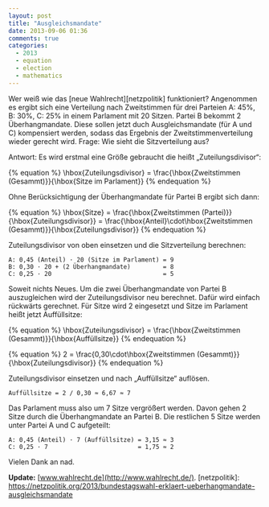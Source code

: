 ```yaml
---
layout: post
title: "Ausgleichsmandate"
date: 2013-09-06 01:36
comments: true
categories:
  - 2013
  - equation
  - election
  - mathematics
---
```

Wer weiß wie das [neue Wahlrecht][netzpolitik] funktioniert?
Angenommen es ergibt sich eine Verteilung nach Zweitstimmen für drei Parteien
A: 45%, B: 30%, C: 25% in einem Parlament mit 20 Sitzen. Partei B bekommt 2 Überhangmandate.
Diese sollen jetzt duch Ausgleichsmandate (für A und C) kompensiert werden, sodass das Ergebnis der
Zweitstimmenverteilung wieder gerecht wird. Frage: Wie sieht die Sitzverteilung aus?

Antwort: Es wird erstmal eine Größe gebraucht die heißt „Zuteilungsdivisor“:

{% equation %}
\hbox{Zuteilungsdivisor} = \frac{\hbox{Zweitstimmen (Gesammt)}}{\hbox{Sitze im Parlament}}
{% endequation %}

Ohne Berücksichtigung der Überhangmandate für Partei B ergibt sich dann:

{% equation %}
\hbox{Sitze} = \frac{\hbox{Zweitstimmen (Partei)}}{\hbox{Zuteilungsdivisor}} = \frac{\hbox{Anteil}\cdot\hbox{Zweitstimmen (Gesammt)}}{\hbox{Zuteilungsdivisor}}
{% endequation %}

Zuteilungsdivisor von oben einsetzen und die Sitzverteilung berechnen:

    A: 0,45 (Anteil) · 20 (Sitze im Parlament) = 9 
    B: 0,30 · 20 + (2 Überhangmandate)         = 8
    C: 0,25 · 20                               = 5

Soweit nichts Neues. Um die zwei Überhangmandate von Partei B auszugleichen wird der
Zuteilungsdivisor neu berechnet. Dafür wird einfach rückwärts gerechnet.
Für Sitze wird 2 eingesetzt und Sitze im Parlament heißt jetzt Auffüllsitze:

{% equation %}
\hbox{Zuteilungsdivisor} = \frac{\hbox{Zweitstimmen (Gesammt)}}{\hbox{Auffüllsitze}}
{% endequation %}

{% equation %}
2 = \frac{0,30\cdot\hbox{Zweitstimmen (Gesammt)}}{\hbox{Zuteilungsdivisor}}
{% endequation %}

Zuteilungsdivisor einsetzen und nach „Auffüllsitze“ auflösen.

    Auffüllsitze = 2 / 0,30 ≈ 6,67 ≈ 7

Das Parlament muss also um 7 Sitze vergrößert werden. Davon gehen 2 Sitze
durch die Überhangmandate an Partei B. Die restlichen 5 Sitze werden unter Partei A und C aufgeteilt:

    A: 0,45 (Anteil) · 7 (Auffüllsitze) = 3,15 ≈ 3
    C: 0,25 · 7                         = 1,75 ≈ 2

Vielen Dank an nad.

**Update:** [www.wahlrecht.de](http://www.wahlrecht.de/).
[netzpolitik]: https://netzpolitik.org/2013/bundestagswahl-erklaert-ueberhangmandate-ausgleichsmandate

